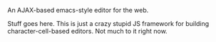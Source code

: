 An AJAX-based emacs-style editor for the web.

Stuff goes here. This is just a crazy stupid JS framework for building
character-cell-based editors. Not much to it right now.
